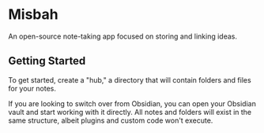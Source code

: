 # Misbah

An open-source note-taking app focused on storing and linking ideas.

## Getting Started

To get started, create a "hub," a directory that will contain folders and files for your notes.

If you are looking to switch over from Obsidian, you can open your Obsidian vault and start working with it directly. All notes and folders will exist in the same structure, albeit plugins and custom code won't execute.
